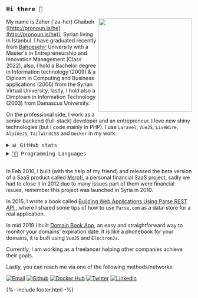 ### <samp>Hi there 👋 </samp>

<img src="https://res.cloudinary.com/zaher/image/upload/ar_1:1,bo_0px_solid_rgb:000000,c_fill,dpr_auto,e_unsharp_mask:100,f_webp,g_face:center,h_253,r_max,w_240,z_0.6/v1578997598/zahme-site/IMG_4355_face.jpg" height="253" align="right"/>

My name is Zaher ('za-her) Ghaibeh ([http://pronoun.is/he](http://pronoun.is/he)), Syrian living in Istanbul. I have graduated recently from [Bahcesehir](http://bau.edu.tr/) University with a Master's  in Entrepreneurship and Innovation Management (Class 2022), also, I hold a Bachelor degree in Information technology (2009) & a Diploam in Computing and Business applications (2006) from the Syrian Virtual University, lastly, I hold also a Dimploam in Information Technology (2003) from Damascus University.

On the professional side, I work as a senior backend (full-stack) developer and an entrepreneur. I love new shiny technologies (but I code mainly in PHP). I use `Laravel`, `VueJS`, `LiveWire`, `AlpineJS`, `TailwindCSS` and `Docker` in my work.

<details>
    <summary> <samp> 📊 GitHub stats</samp></summary>
<br/>

<a href="https://github.com/zaherg"><img alt="Git Stats" src="https://github-readme-stats.vercel.app/api?username=zaherg&show_icons=true&count_private=true&include_all_commits=false&theme=dracula" height="150" /></a>
    
</details>

<details>
    <summary> <samp> 🧑‍💻 Programming Languages</samp></summary>
<br/>

<a href="https://github.com/zaherg"><img alt="Top Langs" src="https://github-readme-stats.vercel.app/api/top-langs/?username=zaherg&show_icons=true&count_private=true&include_all_commits=false&theme=dracula" height="250" /></a>

</details>

<br/>

In Feb 2010, I built (with the help of my friend) and released the beta version of a SaaS product called [Msrofi](https://thenextweb.com/news/msrofi-com-easier-arabic-financial-decisions), a personal financial SaaS project, sadly we had to close it in 2012 due to many issues part of them were financial issues, remember this project was launched in Syria in 2010.

In 2015, I wrote a book called [Building Web Applications Using Parse REST API
](https://leanpub.com/building-web-applications-using-parse-rest-api), where I shared some tips of how to use `Parse.com` as a data-store for a real application.

In mid 2019 I built [Domain Book App](https://domainbook.dev), an easy and straightforward way to monitor your domains' expiration date. It is like a phonebook for your domains, it is built using `VueJS` and `ElectronJs`.

Currently, I am working as a freelancer helping other companies achieve their goals.

Lastly, you can reach me via one of the following methods/networks:


[![Email](https://img.shields.io/badge/Email-155d96?logo=Gmail&logoColor=white)](&#109;&#97;&#105;&#108;&#116;&#111;&#58;&#122;&#97;&#104;&#101;&#114;&#64;&#122;&#97;&#104;&#101;&#114;&#46;&#100;&#101;&#118;)
[![Github](https://img.shields.io/badge/Github-000000?logo=github&logoColor=white)](https://github.com/zaherg)
[![Docker Hub](https://img.shields.io/badge/Docker-309cef?logo=docker&logoColor=white)](https://hub.docker.com/u/zaherg)
[![Twitter](https://img.shields.io/badge/Twitter-1DA1F2?logo=twitter&logoColor=white)](https://twitter.com/zaherg)
[![Linkedin](https://img.shields.io/badge/LinkedIn-0077B5?logo=linkedin&logoColor=white)](https://linkedin.com/in/zaherg/)


{%- include footer.html -%}
